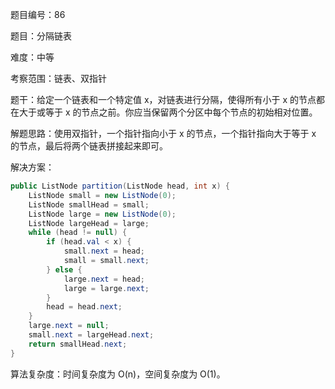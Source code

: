 题目编号：86

题目：分隔链表

难度：中等

考察范围：链表、双指针

题干：给定一个链表和一个特定值 x，对链表进行分隔，使得所有小于 x 的节点都在大于或等于 x 的节点之前。你应当保留两个分区中每个节点的初始相对位置。

解题思路：使用双指针，一个指针指向小于 x 的节点，一个指针指向大于等于 x 的节点，最后将两个链表拼接起来即可。

解决方案：

```java
public ListNode partition(ListNode head, int x) {
    ListNode small = new ListNode(0);
    ListNode smallHead = small;
    ListNode large = new ListNode(0);
    ListNode largeHead = large;
    while (head != null) {
        if (head.val < x) {
            small.next = head;
            small = small.next;
        } else {
            large.next = head;
            large = large.next;
        }
        head = head.next;
    }
    large.next = null;
    small.next = largeHead.next;
    return smallHead.next;
}
```

算法复杂度：时间复杂度为 O(n)，空间复杂度为 O(1)。